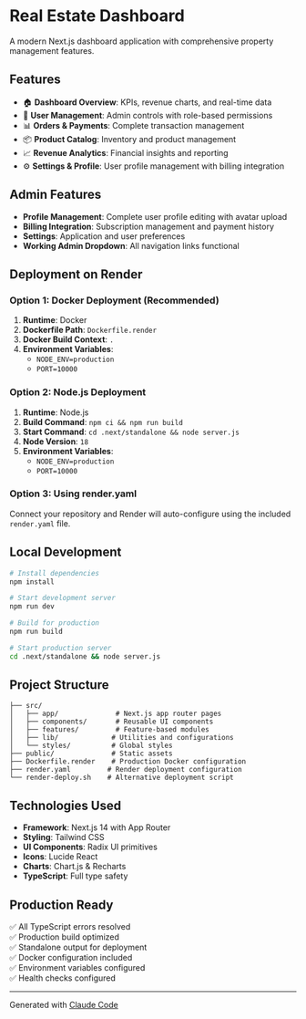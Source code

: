 # Real Estate Dashboard

A modern Next.js dashboard application with comprehensive property management features.

## Features

- 🏠 **Dashboard Overview**: KPIs, revenue charts, and real-time data
- 👥 **User Management**: Admin controls with role-based permissions
- 📊 **Orders & Payments**: Complete transaction management
- 📦 **Product Catalog**: Inventory and product management
- 📈 **Revenue Analytics**: Financial insights and reporting
- ⚙️ **Settings & Profile**: User profile management with billing integration

## Admin Features

- **Profile Management**: Complete user profile editing with avatar upload
- **Billing Integration**: Subscription management and payment history
- **Settings**: Application and user preferences
- **Working Admin Dropdown**: All navigation links functional

## Deployment on Render

### Option 1: Docker Deployment (Recommended)
1. **Runtime**: Docker
2. **Dockerfile Path**: `Dockerfile.render`
3. **Docker Build Context**: `.`
4. **Environment Variables**:
   - `NODE_ENV=production`
   - `PORT=10000`

### Option 2: Node.js Deployment
1. **Runtime**: Node.js
2. **Build Command**: `npm ci && npm run build`
3. **Start Command**: `cd .next/standalone && node server.js`
4. **Node Version**: `18`
5. **Environment Variables**:
   - `NODE_ENV=production`
   - `PORT=10000`

### Option 3: Using render.yaml
Connect your repository and Render will auto-configure using the included `render.yaml` file.

## Local Development

```bash
# Install dependencies
npm install

# Start development server
npm run dev

# Build for production
npm run build

# Start production server
cd .next/standalone && node server.js
```

## Project Structure

```
├── src/
│   ├── app/              # Next.js app router pages
│   ├── components/       # Reusable UI components
│   ├── features/         # Feature-based modules
│   ├── lib/             # Utilities and configurations
│   └── styles/          # Global styles
├── public/              # Static assets
├── Dockerfile.render    # Production Docker configuration
├── render.yaml         # Render deployment configuration
└── render-deploy.sh    # Alternative deployment script
```

## Technologies Used

- **Framework**: Next.js 14 with App Router
- **Styling**: Tailwind CSS
- **UI Components**: Radix UI primitives
- **Icons**: Lucide React
- **Charts**: Chart.js & Recharts
- **TypeScript**: Full type safety

## Production Ready

✅ All TypeScript errors resolved  
✅ Production build optimized  
✅ Standalone output for deployment  
✅ Docker configuration included  
✅ Environment variables configured  
✅ Health checks configured  

---

Generated with [Claude Code](https://claude.ai/code)